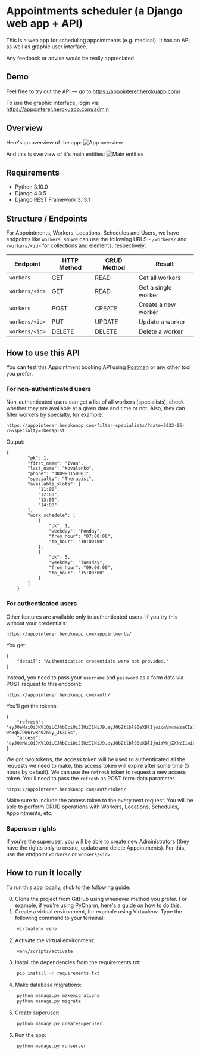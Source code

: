 # Appointments scheduler (a Django web app + API)

This is a web app for scheduling appointments (e.g. medical). It has an API, as well as graphic user interface.

Any feedback or advise would be really appreciated.

## Demo
Feel free to try out the API — go to https://appointerer.herokuapp.com/

To use the graphic interface, login via https://appointerer.herokuapp.com/admin

## Overview
Here's an overview of the app:
![App overview](https://i.ibb.co/Jvsg25X/image.png)

And this is overview of it's main entities:
![Main entities](https://i.ibb.co/Z81SPRs/image.png)

## Requirements
* Python 3.10.0
* Django 4.0.5
* Django REST Framework 3.13.1

## Structure / Endpoints
For Appointments, Workers, Locations, Schedules and Users, we have endpoints like `workers`, so we can use the following URLS - `/workers/` and `/workers/<id>` for collections and elements, respectively:

Endpoint |HTTP Method | CRUD Method | Result
-- | -- |-- |--
`workers` | GET | READ | Get all workers
`workers/<id>` | GET | READ | Get a single worker
`workers`| POST | CREATE | Create a new worker
`workers/<id>` | PUT | UPDATE | Update a worker
`workers/<id>` | DELETE | DELETE | Delete a worker

## How to use this API
You can test this Appointment booking API using [Postman](https://www.postman.com/) or any other tool you prefer.

### For non-authenticated users
Non-authenticated users can get a list of all workers (specialists), check whether they are available at a given date and time or not.
Also, they can filter workers by specialty, for example:

```
https://appointerer.herokuapp.com/filter-specialists/?date=2022-06-28&specialty=Therapist
```
Output:
```
{
        "pk": 1,
        "first_name": "Ivan",
        "last_name": "Kovalenko",
        "phone": "380993150001",
        "specialty": "Therapist",
        "available_slots": [
            "11:00",
            "12:00",
            "13:00",
            "14:00"
        ],
        "work_schedule": [
            {
                "pk": 1,
                "weekday": "Monday",
                "from_hour": "07:00:00",
                "to_hour": "10:00:00"
            },
            {
                "pk": 3,
                "weekday": "Tuesday",
                "from_hour": "09:00:00",
                "to_hour": "15:00:00"
            }
        ]
    }
```
### For authenticated users

Other features are available only to authenticated users. If you try this without your credentials:
```
https://appointerer.herokuapp.com/appointments/
```
You get:
```
{
    "detail": "Authentication credentials were not provided."
}
```
Instead, you need to pass your `username` and `password` as a form data via POST request to this endpoint:
```
https://appointerer.herokuapp.com/auth/
```
You'll get the tokens:
```
{
    "refresh": "eyJ0eMaiOiJKV1QiLCJhbGciOiJIUzI1NiJ9.eyJ0b2tlbl90eXBlIjoicmVmcmVzaCIsImV4cCI6MTY1NjU2ODQyOSwiaWF0IjoxNjU2Mzk1NjI5LCJqdGkiOiJmZGMxMWQ1ZTI1NTM0ZjQ1YTk4MGExYzI0ZTg5ZTdjYSIsInVzZXJfaWQiOjF9.xIOxthD1sZEtYK755-wnBqE7DW6rw8h9Zn9y_3K3C5s",
    "access": "eyJ0eMaiOiJKV1QiLCJhbGciOiJIUzI1NiJ9.eyJ0b2tlbl90eXBlIjoiYWNjZXNzIiwiZXhwIjoxNjU2NDEzNjI5LCJpYXQiOjE2NTYzOTU2MjksImp0aSI6IjZkNmQxMmU0MzM0NTQ0MTM5MTY1NzBjNmExMzM0YzEwIiwidXNlcl9pZCI6MX0.eqxmcXFE1tnRVaghdcjPfSdSnNM_d4cJcyrvUxGvSZI"
}
```
We got two tokens, the access token will be used to authenticated all the requests we need to make, this access token will expire after some time (5 hours by default). We can use the `refresh` token to request a new access token.
You'll need to pass the `refresh` as POST form-data parameter.
```
https://appointerer.herokuapp.com/auth/token/
```
Make sure to include the access token to the every next request. You will be able to perform CRUD operations with Workers, Locations, Schedules, Appointments, etc.


### Superuser rights
If you're the superuser, you will be able to create new Administrators (they have the rights only to create, update and delete Appointments).
For this, use the endpoint `workers/` or `workers/<id>`.


## How to run it locally
To run this app locally, stick to the following guide:

0. Clone the project from GitHub using whenever method you prefer. For example, if you're using PyCharm, here's a [guide on how to do this](https://www.jetbrains.com/help/pycharm/set-up-a-git-repository.html#clone-repo).
1. Create a virtual environment, for example using Virtualenv.
Type the following command to your terminal:
```bash
    virtualenv venv             
```
2. Activate the virtual environment:
```bash
    venv/scripts/activate              
```
3. Install the dependencies from the requirements.txt:
```bash
    pip install -r requirements.txt              
```
4. Make database migrations:
```bash
    python manage.py makemigrations
    python manage.py migrate
```
5. Create superuser:
```bash
    python manage.py createsuperuser
```
5. Run the app:
```bash
    python manage.py runserver
```